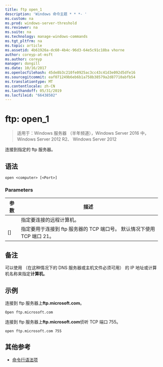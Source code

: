 ```yaml
---
title: ftp open_1
description: 'Windows 命令主题 * * *- '
ms.custom: na
ms.prod: windows-server-threshold
ms.reviewer: na
ms.suite: na
ms.technology: manage-windows-commands
ms.tgt_pltfrm: na
ms.topic: article
ms.assetid: 4b61926a-dc60-4b4c-96d3-64e5c91c18ba vhorne
author: coreyp-at-msft
ms.author: coreyp
manager: dongill
ms.date: 10/16/2017
ms.openlocfilehash: 45de8b3c210fe0925ac3cc43c41d3e092d5dfe16
ms.sourcegitcommit: eaf071249b6eb6b1a758b38579a2d87710abfb54
ms.translationtype: MT
ms.contentlocale: zh-CN
ms.lasthandoff: 05/31/2019
ms.locfileid: "66438502"
---
```

# <a name="ftp-open1"></a>ftp: open_1

>适用于：Windows 服务器 （半年频道），Windows Server 2016 中，Windows Server 2012 R2、 Windows Server 2012

连接到指定的 ftp 服务器。   
## <a name="syntax"></a>语法  
```  
open <computer> [<Port>]  
```  
### <a name="parameters"></a>Parameters  

| 参数  |                                           描述                                            |
|------------|--------------------------------------------------------------------------------------------------|
| <computer> |                指定要连接的远程计算机。                 |
|  [<Port>]  | 指定要用于连接到 ftp 服务器的 TCP 端口号。 默认情况下使用 TCP 端口 21。 |

## <a name="remarks"></a>备注  
可以使用 （在这种情况下的 DNS 服务器或主机文件必须可用） 的 IP 地址或计算机名称来指定**计算机**。  
## <a name="BKMK_Examples"></a>示例  
连接到 ftp 服务器上**ftp.microsoft.com**。  
```  
Open ftp.microsoft.com  
```  
连接到 ftp 服务器上**ftp.microsoft.com**侦听 TCP 端口 755。  
```  
open ftp.microsoft.com 755  
```  
## <a name="additional-references"></a>其他参考  
-   [命令行语法项](command-line-syntax-key.md)  
